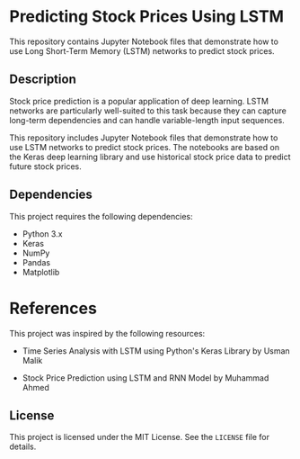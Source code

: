 # Predicting Stock Prices Using LSTM

This repository contains Jupyter Notebook files that demonstrate how to use Long Short-Term Memory (LSTM) networks to predict stock prices.

## Description

Stock price prediction is a popular application of deep learning. LSTM networks are particularly well-suited to this task because they can capture long-term dependencies and can handle variable-length input sequences.

This repository includes Jupyter Notebook files that demonstrate how to use LSTM networks to predict stock prices. The notebooks are based on the Keras deep learning library and use historical stock price data to predict future stock prices.

## Dependencies
This project requires the following dependencies:

- Python 3.x
- Keras
- NumPy
- Pandas
- Matplotlib

# References

This project was inspired by the following resources:

- Time Series Analysis with LSTM using Python's Keras Library by Usman Malik

- Stock Price Prediction using LSTM and RNN Model by Muhammad Ahmed

## License

This project is licensed under the MIT License. See the `LICENSE` file for details.
